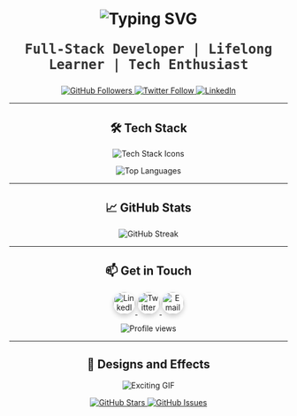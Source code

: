 <h1 align="center">
  <img src="https://readme-typing-svg.herokuapp.com?font=Fira+Code&size=35&pause=1000&color=F7DF1E&width=435&lines=Hey+there!+I'm+Abinash+%F0%9F%91%8B;Software+Developer+%7C+MERN+Stack+Enthusiast;Open-Source+Contributor" alt="Typing SVG">
</h1>

<p align="center" style="font-family: 'Fira Code', monospace; font-size: 24px; color: #333;">
  <strong>Full-Stack Developer | Lifelong Learner | Tech Enthusiast</strong>
</p>

<p align="center">
  <a href="https://github.com/Pinku-code">
    <img src="https://img.shields.io/github/followers/Pinku-code?label=Follow&style=for-the-badge&logo=github&logoColor=white&color=blue" alt="GitHub Followers">
  </a>
  <a href="https://twitter.com/username">
    <img src="https://img.shields.io/twitter/follow/username?style=for-the-badge&logo=twitter&logoColor=white&color=1DA1F2" alt="Twitter Follow">
  </a>
  <a href="https://www.linkedin.com/in/username/">
    <img src="https://img.shields.io/badge/-Connect-blue?style=for-the-badge&logo=linkedin&logoColor=white" alt="LinkedIn">
  </a>
</p>

---

<h2 align="center">🛠️ Tech Stack</h2>

<p align="center">
  <img src="https://skillicons.dev/icons?i=js,react,nodejs,express,mongodb,git,docker&theme=light" alt="Tech Stack Icons" />
</p>

<p align="center">
  <img src="https://github-readme-stats.vercel.app/api/top-langs/?username=Pinku-code&layout=compact&theme=react&hide_border=true" alt="Top Languages" />
</p>

---

<h2 align="center">📈 GitHub Stats</h2>

<p align="center">
  <img src="https://github-readme-streak-stats.herokuapp.com/?user=Pinku-code&theme=react&border_color=61dafb&border_radius=10" alt="GitHub Streak" />
</p>

---

<h2 align="center">📫 Get in Touch</h2>

<p align="center">
  <a href="https://www.linkedin.com/in/username/">
    <img src="https://skillicons.dev/icons?i=linkedin" alt="LinkedIn" width="40" height="40" style="border-radius: 50%; box-shadow: 0 4px 8px rgba(0, 0, 0, 0.2); transition: transform 0.3s ease;" onmouseover="this.style.transform='scale(1.1)'" onmouseout="this.style.transform='scale(1)'" />
  </a>
  <a href="https://twitter.com/username">
    <img src="https://skillicons.dev/icons?i=twitter" alt="Twitter" width="40" height="40" style="border-radius: 50%; box-shadow: 0 4px 8px rgba(0, 0, 0, 0.2); transition: transform 0.3s ease;" onmouseover="this.style.transform='scale(1.1)'" onmouseout="this.style.transform='scale(1)'" />
  </a>
  <a href="mailto:your-email@example.com">
    <img src="https://skillicons.dev/icons?i=gmail" alt="Email" width="40" height="40" style="border-radius: 50%; box-shadow: 0 4px 8px rgba(0, 0, 0, 0.2); transition: transform 0.3s ease;" onmouseover="this.style.transform='scale(1.1)'" onmouseout="this.style.transform='scale(1)'" />
  </a>
</p>

<p align="center">
  <img src="https://komarev.com/ghpvc/?username=Pinku-code&style=flat-square&color=blueviolet" alt="Profile views">
</p>

---

<h2 align="center">🎨 Designs and Effects</h2>

<p align="center">
  <img src="https://media.giphy.com/media/3o7bu2abhtRGebv3PM/giphy.gif" alt="Exciting GIF">
</p>

<p align="center">
  <a href="https://github.com/Pinku-code">
    <img src="https://img.shields.io/github/stars/Pinku-code?label=Stars&style=for-the-badge&logo=github&logoColor=white&color=gold" alt="GitHub Stars">
  </a>
  <a href="https://github.com/Pinku-code">
    <img src="https://img.shields.io/github/issues/Pinku-code?label=Issues&style=for-the-badge&logo=github&logoColor=white&color=red" alt="GitHub Issues">
  </a>
</p>

